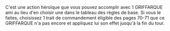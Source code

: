 C'est une action héroïque que vous pouvez accomplir avec 1 GRIFFARQUE ami au lieu d'en choisir une dans le tableau des règles de base. Si vous le faites, choisissez 1 trait de commandement éligible des pages 70-71 que ce GRIFFARQUE n'a pas encore et appliquez lui son effet jusqu'à la fin du tour.